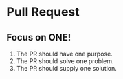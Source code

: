 # Pull Request

## Focus on ONE!

1. The PR should have one purpose.
2. The PR should solve one problem.
3. The PR should supply one solution.
